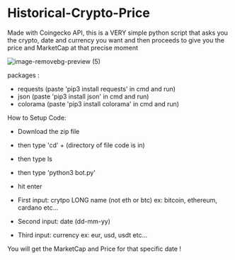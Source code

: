 # Historical-Crypto-Price
Made with Coingecko API, this is a VERY simple python script that asks you the crypto, date and currency you want and then proceeds to give you the price and MarketCap at that precise moment

![image-removebg-preview (5)](https://user-images.githubusercontent.com/98614666/153776345-3c619d8b-5760-49aa-a57f-5a038564b50a.png)

packages :

- requests (paste 'pip3 install requests' in cmd and run)
- json (paste 'pip3 install json' in cmd and run)
- colorama (paste 'pip3 install colorama' in cmd and run)

How to Setup Code:

- Download the zip file

- then type 'cd' + (directory of file code is in)
- then type ls 
- then type 'python3 bot.py'
- hit enter

- First input: crytpo LONG name (not eth or btc) ex: bitcoin, ethereum, cardano etc...
- Second input: date (dd-mm-yy)
- Third input: currency ex: eur, usd, usdt etc...

You will get the MarketCap and Price for that specific date !
